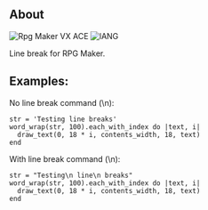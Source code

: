## About
![Rpg Maker VX ACE](https://img.shields.io/badge/RPG%20MAKER-VX%20ACE-red?style=for-the-badge&logo=appveyo)
![lANG](https://img.shields.io/badge/LANG-RUBY(%20RGSS%20)-red?style=for-the-badge&logo=appveyo)
<p>Line break for RPG Maker.</p>

## Examples:
No line break command (\n):
```
str = 'Testing line breaks'
word_wrap(str, 100).each_with_index do |text, i|
  draw_text(0, 18 * i, contents_width, 18, text)
end
```
With line break command (\n):
```
str = "Testing\n line\n breaks"
word_wrap(str, 100).each_with_index do |text, i|
  draw_text(0, 18 * i, contents_width, 18, text)
end
```
